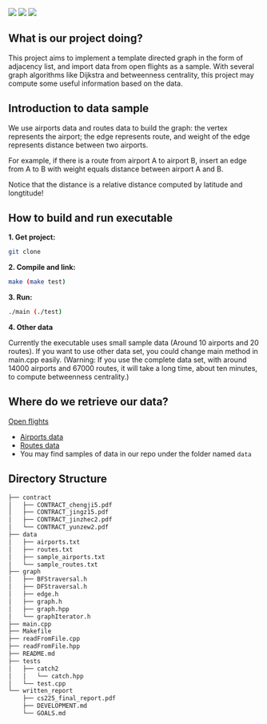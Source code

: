 
![](https://img.shields.io/badge/release-v1.00-blue)
![](https://img.shields.io/badge/build-passing-brightgreen?style=flat&logo=visual-studio-code)
![](https://img.shields.io/badge/Zoom-Chat!-red?style=flat-square&logo=zoom)

## What is our project doing?

This project aims to implement a template directed graph in the form of adjacency list, and import data from open flights as a sample. With several graph algorithms like Dijkstra and betweenness centrality, this project may compute some useful information based on the data.  

## Introduction to data sample

We use airports data and routes data to build the graph: the vertex represents the airport; the edge represents route, and weight of the edge represents distance between two airports. 

For example, if there is a route from airport A to airport B, insert an edge from A to B with weight equals distance between airport A and B.  

Notice that the distance is a relative distance computed by latitude and longtitude!

## How to build and run executable

**1. Get project:**

```bash
git clone 
```

**2. Compile and link:**

```bash
make (make test)
```

**3. Run:** 

```bash
./main (./test)
```

**4. Other data** 

Currently the executable uses small sample data (Around 10 airports and 20 routes). If you want to use other data set, you could change main method in main.cpp easily. (Warning: If you use the complete data set, with around 14000 airports and 67000 routes, it will take a long time, about ten minutes, to compute betweenness centrality.)

## Where do we retrieve our data?
[Open flights](<https://openflights.org/data.html>)
* [Airports data](https://raw.githubusercontent.com/jpatokal/openflights/master/data/airports.dat)
* [Routes data](https://raw.githubusercontent.com/jpatokal/openflights/master/data/routes.dat)
* You may find samples of data in our repo under the folder named `data`

## Directory Structure
```bash
├── contract
│   ├── CONTRACT_chengji5.pdf
│   ├── CONTRACT_jingz15.pdf
│   ├── CONTRACT_jinzhec2.pdf
│   └── CONTRACT_yunzew2.pdf
├── data
│   ├── airports.txt
│   ├── routes.txt
│   ├── sample_airports.txt
│   └── sample_routes.txt
├── graph
│   ├── BFStraversal.h
│   ├── DFStraversal.h
│   ├── edge.h
│   ├── graph.h
│   ├── graph.hpp
│   └── graphIterator.h
├── main.cpp
├── Makefile
├── readFromFile.cpp
├── readFromFile.hpp
├── README.md
├── tests
│   ├── catch2
│   │   └── catch.hpp
│   └── test.cpp
└── written_report
    ├── cs225_final_report.pdf
    ├── DEVELOPMENT.md
    └── GOALS.md
```
